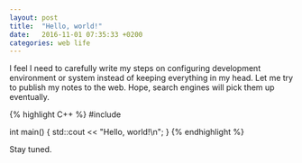 ```yaml
---
layout: post
title:  "Hello, world!"
date:   2016-11-01 07:35:33 +0200
categories: web life
---
```

I feel I need to carefully write my steps on configuring development
environment or system instead of keeping everything in my head. Let me try to
publish my notes to the web. Hope, search engines will pick them up eventually.

{% highlight C++ %}
#include <iostream>

int main()
{
    std::cout << "Hello, world!\n";
}
{% endhighlight %}

Stay tuned.
